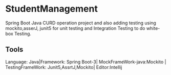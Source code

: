 # StudentManagement
Spring Boot Java CURD operation project and also adding testing using mockito,asserJ, junit5 for unit testing and Integration Testing to do white-box Testing.
## Tools
Language: Java|Framework: Spring Boot-3| MockFrameWork-java:Mockito | TestingFrameWork: Junit5,AssrtJ,Mockito| Editor:Intellij
